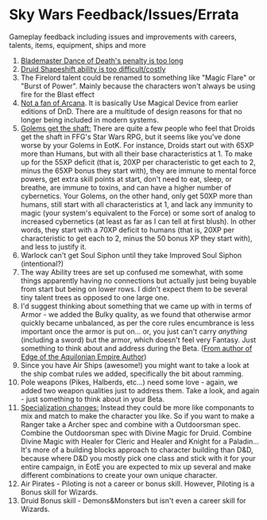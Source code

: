 # Sky Wars Feedback/Issues/Errata

Gameplay feedback including issues and improvements with careers, talents, items, equipment, ships and more


1. [Blademaster Dance of Death's penalty is too long](https://www.reddit.com/r/swrpg/comments/5jl3ol/sky_wars_edge_of_the_kingdom_a_free_120_page/dbh7bwk/)
2. [Druid Shapeshift ability is too difficult/costly](https://www.reddit.com/r/swrpg/comments/5jl3ol/sky_wars_edge_of_the_kingdom_a_free_120_page/dbha5tl/)
3. The Firelord talent could be renamed to something like "Magic Flare" or "Burst of Power". Mainly because the characters won't always be using fire for the Blast effect
4. [Not a fan of Arcana](https://www.reddit.com/r/skywarsrpg/comments/5jm51d/sky_wars_feedbackissueserrata/dbipd4f/). It is basically Use Magical Device from earlier editions of DnD. There are a multitude of design reasons for that no longer being included in modern systems.
5. [Golems get the shaft:](https://community.fantasyflightgames.com/topic/237571-sky-wars-edge-of-the-kingdom-a-free-120-page-fantasy-conversion/?p=2553708) There are quite a few people who feel that Droids get the shaft in FFG's Star Wars RPG, but it seems like you've done worse by your Golems in EotK. For instance, Droids start out with 65XP more than Humans, but with all their base characteristics at 1. To make up for the 55XP deficit (that is, 20XP per characteristic to get each to 2, minus the 65XP bonus they start with), they are immune to mental force powers, get extra skill points at start, don't need to eat, sleep, or breathe, are immune to toxins, and can have a higher number of cybernetics. Your Golems, on the other hand, only get 50XP more than humans, still start with all characteristics at 1, and lack any immunity to magic (your system's equivalent to the Force) or some sort of analog to increased cybernetics (at least as far as I can tell at first blush). In other words, they start with a 70XP deficit to humans (that is, 20XP per characteristic to get each to 2, minus the 50 bonus XP they start with), and less to justify it.
6. Warlock can't get Soul Siphon until they take Improved Soul Siphon (intentional?)
7. The way Ability trees are set up confused me somewhat, with some things apparently having no connections but actually just being buyable from start but being on lower rows. I didn't expect them to be several tiny talent trees as opposed to one large one.
8. I'd suggest thinking about something that we came up with in terms of Armor - we added the Bulky quality, as we found that otherwise armor quickly became unbalanced, as per the core rules encumbrance is less important once the armor is put on... or, you just can't carry *anything* (including a sword) but the armor, which doesn't feel very Fantasy. Just something to think about and address during the Beta. ([From author of Edge of the Aquilonian Empire Author](https://community.fantasyflightgames.com/topic/237571-sky-wars-edge-of-the-kingdom-a-free-120-page-fantasy-conversion/?p=2555717))
9. Since you have Air Ships (awesome!) you might want to take a look at the ship combat rules we added, specifically the bit about ramming.
10. Pole weapons (Pikes, Halberds, etc...) need some love - again, we added two weapon qualities just to address them. Take a look, and again - just something to think about in your Beta.
11. [Specialization changes:](https://community.fantasyflightgames.com/topic/237571-sky-wars-edge-of-the-kingdom-a-free-120-page-fantasy-conversion/?p=2558343) Instead they could be more like componants to mix and match to make the character you like.  So if you want to make a Ranger take a Archer spec and combine with a Outdoorsman spec.  Combine the Outdoorsman spec with Divine Magic for Druid.  Combine Divine Magic with Healer for Cleric and Healer and Knight for a Paladin...  It's more of a building blocks approach to character building than D&D, because where D&D you mostly pick one class and stick with it for your entire campaign, in EotE you are expected to mix up several and make different combinations to create your own unique character.
12. Air Pirates - Piloting is not a career or bonus skill. However, Piloting is a Bonus skill for Wizards.
13. Druid Bonus skill - Demons&Monsters but isn't even a career skill for Wizards.
